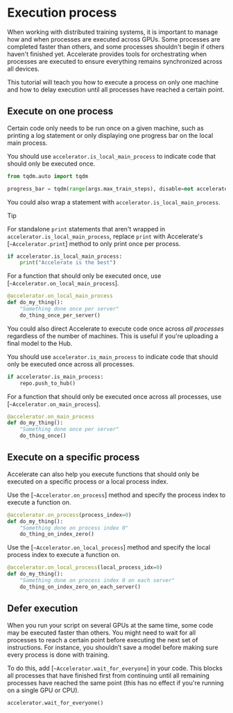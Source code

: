 <!--Copyright 2024 The HuggingFace Team. All rights reserved.

Licensed under the Apache License, Version 2.0 (the "License"); you may not use this file except in compliance with
the License. You may obtain a copy of the License at

http://www.apache.org/licenses/LICENSE-2.0

Unless required by applicable law or agreed to in writing, software distributed under the License is distributed on
an "AS IS" BASIS, WITHOUT WARRANTIES OR CONDITIONS OF ANY KIND, either express or implied. See the License for the
specific language governing permissions and limitations under the License.

⚠️ Note that this file is in Markdown but contain specific syntax for our doc-builder (similar to MDX) that may not be
rendered properly in your Markdown viewer.
-->

# Execution process

When working with distributed training systems, it is important to manage how and when processes are executed across GPUs. Some processes are completed faster than others, and some processes shouldn't begin if others haven't finished yet. Accelerate provides tools for orchestrating when processes are executed to ensure everything remains synchronized across all devices.

This tutorial will teach you how to execute a process on only one machine and how to delay execution until all processes have reached a certain point.

## Execute on one process

Certain code only needs to be run once on a given machine, such as printing a log statement or only displaying one progress bar on the local main process.

<hfoptions id="local-execution">
<hfoption id="statements">

You should use `accelerator.is_local_main_process` to indicate code that should only be executed once.

```py
from tqdm.auto import tqdm

progress_bar = tqdm(range(args.max_train_steps), disable=not accelerator.is_local_main_process)
```

You could also wrap a statement with `accelerator.is_local_main_process`.

> [!TIP]
> For standalone `print` statements that aren't wrapped in `accelerator.is_local_main_process`, replace `print` with Accelerate's [`~Accelerator.print`] method to only print once per process.

```py
if accelerator.is_local_main_process:
    print("Accelerate is the best")
```

</hfoption>
<hfoption id="function">

For a function that should only be executed once, use [`~Accelerator.on_local_main_process`].

```py
@accelerator.on_local_main_process
def do_my_thing():
    "Something done once per server"
    do_thing_once_per_server()
```

</hfoption>
</hfoptions>

You could also direct Accelerate to execute code once across *all processes* regardless of the number of machines. This is useful if you're uploading a final model to the Hub.

<hfoptions id="main-execution">
<hfoption id="statement">

You should use `accelerator.is_main_process` to indicate code that should only be executed once across all processes.

```py
if accelerator.is_main_process:
    repo.push_to_hub()
```

</hfoption>
<hfoption id="function">

For a function that should only be executed once across all processes, use [`~Accelerator.on_main_process`].

```py
@accelerator.on_main_process
def do_my_thing():
    "Something done once per server"
    do_thing_once()
```

</hfoption>
</hfoptions>

## Execute on a specific process

Accelerate can also help you execute functions that should only be executed on a specific process or a local process index.

<hfoptions id="specific-execution">
<hfoption id="specific process">

Use the [`~Accelerator.on_process`] method and specify the process index to execute a function on.

```py
@accelerator.on_process(process_index=0)
def do_my_thing():
    "Something done on process index 0"
    do_thing_on_index_zero()
```

</hfoption>
<hfoption id="local process">

Use the [`~Accelerator.on_local_process`] method and specify the local process index to execute a function on.

```py
@accelerator.on_local_process(local_process_idx=0)
def do_my_thing():
    "Something done on process index 0 on each server"
    do_thing_on_index_zero_on_each_server()
```

</hfoption>
</hfoptions>

## Defer execution

When you run your script on several GPUs at the same time, some code may be executed faster than others. You might need to wait for all processes to reach a certain point before executing the next set of instructions. For instance, you shouldn’t save a model before making sure every process is done with training.

To do this, add [`~Accelerator.wait_for_everyone`] in your code. This blocks all processes that have finished first from continuing until all remaining processes have reached the same point (this has no effect if you're running on a single GPU or CPU).

```py
accelerator.wait_for_everyone()
```
